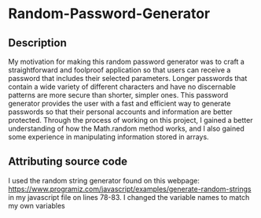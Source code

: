 # Random-Password-Generator



## Description
My motivation for making this random password generator was to craft a straightforward and foolproof application so that users can receive a password that includes their selected parameters. Longer passwords that contain a wide variety of different characters and have no discernable patterns are more secure than shorter, simpler ones. This password generator provides the user with a fast and efficient way to generate passwords so that their personal accounts and information are better protected. Through the process of working on this project, I gained a better understanding of how the Math.random method works, and I also gained some experience in manipulating information stored in arrays.

## Attributing source code
I used the random string generator found on this webpage: https://www.programiz.com/javascript/examples/generate-random-strings in my javascript file on lines 78-83. I changed the variable names to match my own variables